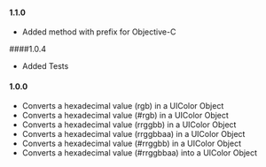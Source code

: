#### 1.1.0

 - Added method with prefix for Objective-C
 
####1.0.4

  - Added Tests

#### 1.0.0

  - Converts a hexadecimal value (rgb) in a UIColor Object
  - Converts a hexadecimal value (#rgb) in a UIColor Object
  - Converts a hexadecimal value (rrggbb) in a UIColor Object
  - Converts a hexadecimal value (rrggbbaa) in a UIColor Object
  - Converts a hexadecimal value (#rrggbb) in a UIColor Object
  - Converts a hexadecimal value (#rrggbbaa) into a UIColor Object


